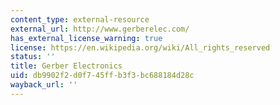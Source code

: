 ```yaml
---
content_type: external-resource
external_url: http://www.gerberelec.com/
has_external_license_warning: true
license: https://en.wikipedia.org/wiki/All_rights_reserved
status: ''
title: Gerber Electronics
uid: db9902f2-d0f7-45ff-b3f3-bc688184d28c
wayback_url: ''
---
```

